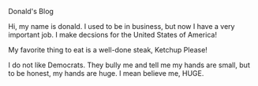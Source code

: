 Donald's Blog






Hi, my name is donald. I used to be in business, but now I have a very important job. I make decsions for the United States of America! 

My favorite thing to eat is a well-done steak, Ketchup Please! 

I do not like Democrats. They bully me and tell me my hands are small, but to be honest, my hands are huge. I mean believe me, HUGE.
